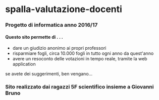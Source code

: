 # spalla-valutazione-docenti

### Progetto di informatica anno 2016/17
#### Questo sito permette di . . .
  - dare un giudizio anonimo ai propri professori
  - risparmiare fogli, circa 10.000 fogli in tutto ogni anno da quest'anno
  - avere un resoconto delle votazioni in tempo reale, tramite la web application 
  
se avete dei suggerimenti, ben vengano...
### Sito realizzato dai ragazzi 5F scientifico insieme a Giovanni Bruno
